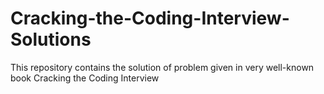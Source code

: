 # Cracking-the-Coding-Interview-Solutions
This repository contains the solution of problem given in very well-known book Cracking the Coding Interview
